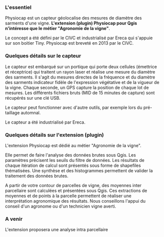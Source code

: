 ### L'essentiel
Physiocap est un capteur géolocalise des mesures de diamètre des sarments d'une vigne.
**L'extension (plugin) Physiocap pour Qgis n'intéresse que le métier "Agronomie de la vigne"**. 

Le concept a été défini par le CIVC et industrialisé par Ereca qui s'appuie sur son boitier Tiny.
Physiocap est breveté en 2013 par le CIVC.

### Quelques détails sur le capteur
Le capteur est embarqué sur un portique qui porte deux cellules (émettrice et réceptrice) qui traitent un rayon laser et réalise une mesure du diamètre des sarments. Il s'agit du mesures directes de la fréquence et du diamètre des sarments indicateur fidèle de l'expression végétative et de la vigueur de la vigne.
Chaque seconde, un GPS capture la position de chaque lot de mesures.
Les différents fichiers bruts (MID de 15 minutes de capture) sont récupérés sur une clé USB.

Le capteur peut fonctionner avec d'autre outils, par exemple lors du pré-taillage automnal.

Le capteur a été industrialisé par Ereca.

### Quelques détails sur l'extension (plugin)
L'extension Physiocap est dédié au métier "Agronomie de la vigne".

Elle permet de faire l'analyse des données brutes sous Qgis. Les paramètres précisent les seuils du filtre de données. Les résultats de chaque itération de calcul sont présentés sous forme de shapefiles thématisées. Une synthèse et des histogrammes permettent de valider la traitement des données brutes.

A partir de votre contour de parcelles de vigne, des moyennes inter parcellaire sont calculées et présentées sous Qgis. Ces extractions de moyennes et de points à la parcelle permettent de réaliser une interprétation agronomique des résultats. 
Nous conseillons l'appui du conseil d'un agronome ou d'un technicien vigne averti.

### A venir
L'extension proposera une analyse intra parcellaire 